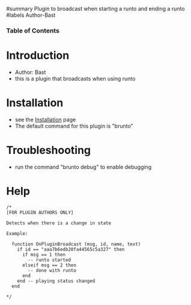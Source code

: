 ﻿#summary Plugin to broadcast when starting a runto and ending a runto
#labels Author-Bast

### Table of Contents ###


# Introduction #
  * Author: Bast
  * this is a plugin that broadcasts when using runto

# Installation #
  * see the [Installation](Installation.md) page
  * The default command for this plugin is "brunto"

# Troubleshooting #
  * run the command "brunto debug" to enable debugging

# Help #
```
/*
[FOR PLUGIN AUTHORS ONLY]

Detects when there is a change in state

Example:

  function OnPluginBroadcast (msg, id, name, text)
    if id == "aaa7b6edb20fa44565c5a327" then
      if msg == 1 then
        -- runto started
      elseif msg == 2 then
        -- done with runto
      end
    end -- playing status changed
  end

*/
```